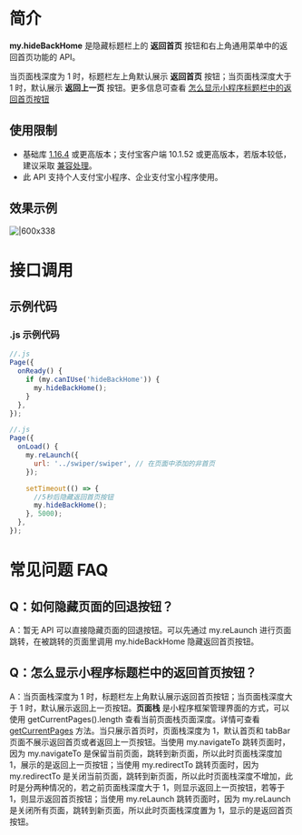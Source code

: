 # 简介

**my.hideBackHome** 是隐藏标题栏上的 **返回首页** 按钮和右上角通用菜单中的返回首页功能的 API。

当页面栈深度为 1 时，标题栏左上角默认展示 **返回首页** 按钮；当页面栈深度大于 1 时，默认展示 **返回上一页** 按钮。更多信息可查看 [怎么显示小程序标题栏中的返回首页按钮](https://opendocs.alipay.com/mini/api/ui-navigate#Q：怎么显示小程序标题栏中的返回首页按钮？)

## 使用限制

- 基础库 [1.16.4](https://opendocs.alipay.com/mini/framework/lib) 或更高版本；支付宝客户端 10.1.52 或更高版本，若版本较低，建议采取 [兼容处理](https://opendocs.alipay.com/mini/framework/compatibility)。
- 此 API 支持个人支付宝小程序、企业支付宝小程序使用。

## 效果示例

![|600x338](https://cdn.nlark.com/yuque/0/2021/png/179989/1624617388445-56a25e52-e70c-4899-bd62-dea1a8cc24fe.png#align=left&display=inline&height=338&margin=%5Bobject%20Object%5D&name=f663e0473f32d0a8514999ced6d8e65d.png&originHeight=720&originWidth=1280&size=52052&status=done&style=none&width=600)

# 接口调用

## 示例代码

### .js 示例代码

```javascript
//.js
Page({
  onReady() {
    if (my.canIUse('hideBackHome')) {
      my.hideBackHome();
    }
  },
});
```

```javascript
//.js
Page({
  onLoad() {
    my.reLaunch({
      url: '../swiper/swiper', // 在页面中添加的非首页
    });

    setTimeout(() => {
      //5秒后隐藏返回首页按钮
      my.hideBackHome();
    }, 5000);
  },
});
```

# 常见问题 FAQ

## Q：如何隐藏页面的回退按钮？

A：暂无 API 可以直接隐藏页面的回退按钮。可以先通过 my.reLaunch 进行页面跳转，在被跳转的页面里调用 my.hideBackHome 隐藏返回首页按钮。

## Q：怎么显示小程序标题栏中的返回首页按钮？
A：当页面栈深度为 1 时，标题栏左上角默认展示返回首页按钮；当页面栈深度大于 1 时，默认展示返回上一页按钮。**页面栈** 是小程序框架管理界面的方式，可以使用 getCurrentPages().length 查看当前页面栈页面深度。详情可查看 [getCurrentPages](https://opendocs.alipay.com/mini/framework/getcurrentpages) 方法。当只展示首页时，页面栈深度为 1，默认首页和 tabBar 页面不展示返回首页或者返回上一页按钮。当使用 my.navigateTo 跳转页面时，因为 my.navigateTo 是保留当前页面，跳转到新页面，所以此时页面栈深度加 1，展示的是返回上一页按钮；当使用 my.redirectTo 跳转页面时，因为 my.redirectTo 是关闭当前页面，跳转到新页面，所以此时页面栈深度不增加，此时是分两种情况的，若之前页面栈深度大于 1，则显示返回上一页按钮，若等于1，则显示返回首页按钮；当使用 my.reLaunch 跳转页面时，因为 my.reLaunch 是关闭所有页面，跳转到新页面，所以此时页面栈深度置为 1，显示的是返回首页按钮。
